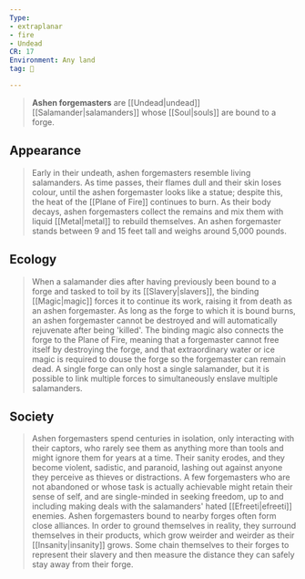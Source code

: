 ```yaml
---
Type:
- extraplanar
- fire
- Undead
CR: 17
Environment: Any land
tag: 👹

---
```


> **Ashen forgemasters** are [[Undead|undead]] [[Salamander|salamanders]] whose [[Soul|souls]] are bound to a forge.



## Appearance

> Early in their undeath, ashen forgemasters resemble living salamanders. As time passes, their flames dull and their skin loses colour, until the ashen forgemaster looks like a statue; despite this, the heat of the [[Plane of Fire]] continues to burn. As their body decays, ashen forgemasters collect the remains and mix them with liquid [[Metal|metal]] to rebuild themselves. An ashen forgemaster stands between 9 and 15 feet tall and weighs around 5,000 pounds.


## Ecology

> When a salamander dies after having previously been bound to a forge and tasked to toil by its [[Slavery|slavers]], the binding [[Magic|magic]] forces it to continue its work, raising it from death as an ashen forgemaster.
> As long as the forge to which it is bound burns, an ashen forgemaster cannot be destroyed and will automatically rejuvenate after being 'killed'. The binding magic also connects the forge to the Plane of Fire, meaning that a forgemaster cannot free itself by destroying the forge, and that extraordinary water or ice magic is required to douse the forge so the forgemaster can remain dead. A single forge can only host a single salamander, but it is possible to link multiple forces to simultaneously enslave multiple salamanders.


## Society

> Ashen forgemasters spend centuries in isolation, only interacting with their captors, who rarely see them as anything more than tools and might ignore them for years at a time. Their sanity erodes, and they become violent, sadistic, and paranoid, lashing out against anyone they perceive as thieves or distractions. A few forgemasters who are not abandoned or whose task is actually achievable might retain their sense of self, and are single-minded in seeking freedom, up to and including making deals with the salamanders' hated [[Efreeti|efreeti]] enemies.
> Ashen forgemasters bound to nearby forges often form close alliances. In order to ground themselves in reality, they surround themselves in their products, which grow weirder and weirder as their [[Insanity|insanity]] grows. Some chain themselves to their forges to represent their slavery and then measure the distance they can safely stay away from their forge.







